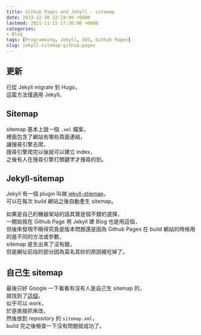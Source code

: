 ```yaml
---
title: Github Pages and Jekyll - sitemap
date: 2019-12-30 22:19:00 +0800
lastmod: 2021-11-15 17:30:00 +0800
categories:
- Blog
tags: [Programming, Jekyll, SEO, Github Pages]
slug: jekyll-sitemap-github-pages
---
```

## 更新
已從 Jekyll migrate 到 Hugo，  
這篇方法僅適用 Jekyll。  

## Sitemap
sitemap 基本上就一個 ``.xml`` 檔案，  
裡面包含了網站有哪些頁面連結，  
讓搜尋引擎去爬，  
搜尋引擎爬完以後就可以建立 index，  
之後有人在搜尋引擎打關鍵字才搜尋的到。  

## Jekyll-sitemap
Jekyll 有一個 plugin 叫做 [jekyll-stiemap](https://github.com/jekyll/jekyll-sitemap)，  
可以在每次 build 網站之後自動產生 sitemap。  

<!--more-->
如果是自己的機器架站的話其實是個不錯的選擇，  
一開始我在 Github Page 用 Jekyll 建 Blog 也是用這個，  
但後來發現不曉得究竟是版本問題還是因為 Github Pages 在 build 網站的時候用的是不同的方法或參數，  
sitemap 是生出來了沒有錯，  
但是網址前段的部分因為莫名其妙的原因被吃掉了。  

## 自己生 sitemap
最後只好 Google 一下看看有沒有人是自己生 sitemap 的，  
就找到了[這個](https://poychang.github.io/generating-sitemap-in-jekyll-without-plugin/)，  
似乎可以 work，  
於是直接抓來改，  
然後放到 repository 的 ``sitemap.xml``，  
build 完之後檢查一下沒有問題就成功了。  
